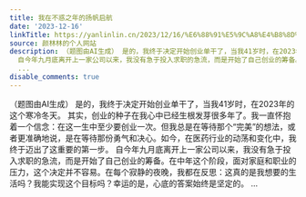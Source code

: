 ```yaml
---
title: 我在不惑之年的扬帆启航
date: '2023-12-16'
linkTitle: https://yanlinlin.cn/2023/12/16/%E6%88%91%E5%9C%A8%E4%B8%8D%E6%83%91%E4%B9%8B%E5%B9%B4%E7%9A%84%E6%89%AC%E5%B8%86%E5%90%AF%E8%88%AA/
source: 颜林林的个人网站
description: （题图由AI生成） 是的，我终于决定开始创业单干了，当我41岁时，在2023年的这个寒冷冬天。 其实，创业的种子在我心中已经生根发芽很多年了。我一直怀抱着一个信念：在这一生中至少要创业一次。但我总是在等待那个“完美”的想法，或者更准确地说，是在等待那份勇气和决心。如今，在医药行业的动荡和变化中，我终于迈出了这重要的第一步。
  自今年九月底离开上一家公司以来，我没有急于投入求职的急流，而是开始了自己创业的筹备。在中年这个阶段，面对家庭和职业的压力，这个决定并不容易。在每个寂静的夜晚，我都在反思：这真的是我想要的生活吗？我能实现这个目标吗？幸运的是，心底的答案始终是坚定的。
  ...
disable_comments: true
---
```

（题图由AI生成） 是的，我终于决定开始创业单干了，当我41岁时，在2023年的这个寒冷冬天。 其实，创业的种子在我心中已经生根发芽很多年了。我一直怀抱着一个信念：在这一生中至少要创业一次。但我总是在等待那个“完美”的想法，或者更准确地说，是在等待那份勇气和决心。如今，在医药行业的动荡和变化中，我终于迈出了这重要的第一步。 自今年九月底离开上一家公司以来，我没有急于投入求职的急流，而是开始了自己创业的筹备。在中年这个阶段，面对家庭和职业的压力，这个决定并不容易。在每个寂静的夜晚，我都在反思：这真的是我想要的生活吗？我能实现这个目标吗？幸运的是，心底的答案始终是坚定的。 ...